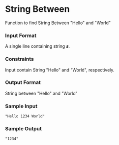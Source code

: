 # String Between

Function to find String Between "Hello" and "World"

### **Input Format**

A single line containing string _**s**_.

### **Constraints**

Input contain String "Hello" and "World", respectively.

### **Output Format**

String between "Hello" and "World"

### **Sample Input**

```
"Hello 1234 World"
```

### **Sample Output**

```
"1234"
```
